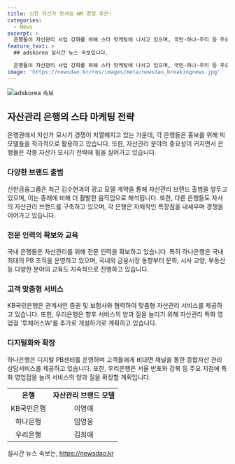 ```yaml
---
title: 신한 자산가 모셔요 WM 경쟁 후끈!
categories:
  - News
excerpt: >
  은행들이 자산관리 사업 강화를 위해 스타 맛케팅에 나서고 있으며, 국민·하나·우리 등 주요 은행이 자산가 모시기에 경쟁하고 있음. 신한은 김수현과의 광고 모델 계약을 통해 자산관리 브랜드를 출범할 예정이고, KB국민은행과 하나은행은 특화점포를 신설하고, 우리은행은 자산관리 채널을 확대하는 등 각각의 전략을 펼치고 있음. 또한, 초고령화 사회 진입으로 고액자산가를 대상으로 한 자산관리 시장이 커지고 있어 이를 위한 서비스도 확대될 전망. 
feature_text: >
  ## adskorea 실시간 뉴스 속보입니다.

  은행들이 자산관리 사업 강화를 위해 스타 맛케팅에 나서고 있으며, 국민·하나·우리 등 주요 은행이 자산가 모시기에 경쟁하고 있음. 신한은 김수현과의 광고 모델 계약을 통해 자산관리 브랜드를 출범할 예정이고, KB국민은행과 하나은행은 특화점포를 신설하고, 우리은행은 자산관리 채널을 확대하는 등 각각의 전략을 펼치고 있음. 또한, 초고령화 사회 진입으로 고액자산가를 대상으로 한 자산관리 시장이 커지고 있어 이를 위한 서비스도 확대될 전망. 
image: 'https://newsdao.kr/res/images/meta/newsdao_breakingnews.jpg'
---
```


<p><img src="https://newsdao.kr/res/images/meta/newsdao_breakingnews.jpg" alt="adskorea 속보" /></p>

<h2 data-ke-size="size26">자산관리 은행의 스타 마케팅 전략</h2>

<p data-ke-size="size16">은행권에서 자산가 모시기 경쟁이 치열해지고 있는 가운데, 각 은행들은 홍보를 위해 빅 모델들을 적극적으로 활용하고 있습니다. 또한, 자산관리 분야의 중요성이 커지면서 은행들은 각종 자산가 모시기 전략에 힘을 실어가고 있습니다.</p>

<h3>다양한 브랜드 출범</h3>

<p data-ke-size="size16">신한금융그룹은 최근 김수현과의 광고 모델 계약을 통해 자산관리 브랜드 출범을 앞두고 있으며, 이는 종래에 비해 더 활발한 움직임으로 해석됩니다. 또한, 다른 은행들도 자사의 자산관리 브랜드를 구축하고 있으며, 각 은행은 자체적인 특장점을 내세우며 경쟁을 이어가고 있습니다.</p>

<h3>전문 인력의 확보와 교육</h3>

<p data-ke-size="size16">국내 은행들은 자산관리를 위해 전문 인력을 확보하고 있습니다. 특히 하나은행은 국내 최대의 PB 조직을 운영하고 있으며, 국내외 금융시장 동향부터 문화, 시사 교양, 부동산 등 다양한 분야의 교육도 지속적으로 진행하고 있습니다.</p>

<h3>고객 맞춤형 서비스</h3>

<p data-ke-size="size16">KB국민은행은 관계사인 증권 및 보험사와 협력하여 맞춤형 자산관리 서비스를 제공하고 있습니다. 또한, 우리은행은 향후 서비스의 양과 질을 늘리기 위해 자산관리 특화 영업점 '투체어스W'를 추가로 개설하기로 계획하고 있습니다.</p>

<h3>디지털화와 확장</h3>

<p data-ke-size="size16">하나은행은 디지털 PB센터를 운영하며 고객들에게 비대면 채널을 통한 종합자산 관리 상담서비스를 제공하고 있습니다. 또한, 우리은행은 서울 반포와 강북 등 주요 지점에 특화 영업점을 늘려 서비스의 양과 질을 확장할 계획입니다.</p>

<table>
    <tr>
        <td style="text-align: center; height: 17px;"><b>은행</b></td>
        <td style="text-align: center; height: 17px;"><b>자산관리 브랜드 모델</b></td>
    </tr>
    <tr>
        <td style="text-align: center; height: 17px;">KB국민은행</td>
        <td style="text-align: center; height: 17px;">이영애</td>
    </tr>
    <tr>
        <td style="text-align: center; height: 17px;">하나은행</td>
        <td style="text-align: center; height: 17px;">임영웅</td>
    </tr>
    <tr>
        <td style="text-align: center; height: 17px;">우리은행</td>
        <td style="text-align: center; height: 17px;">김희애</td>
    </tr>
</table>
실시간 뉴스 속보는, <a href="https://newsdao.kr" rel="dofollow">https://newsdao.kr</a>



